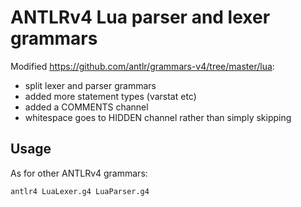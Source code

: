 # ANTLRv4 Lua parser and lexer grammars

Modified https://github.com/antlr/grammars-v4/tree/master/lua:

* split lexer and parser grammars
* added more statement types (varstat etc)
* added a COMMENTS channel
* whitespace goes to HIDDEN channel rather than simply skipping

## Usage

As for other ANTLRv4 grammars:

```shell
antlr4 LuaLexer.g4 LuaParser.g4
```
